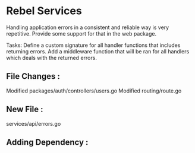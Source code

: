 # Rebel Services

Handling application errors in a consistent and reliable way is very repetitive. Provide some support for that in the web package.

Tasks:
Define a custom signature for all handler functions that includes returning errors.
Add a middleware function that will be ran for all handlers which deals with the returned errors.


## File Changes :
Modified packages/auth/controllers/users.go
Modified routing/route.go

## New File :
services/api/errors.go

## Adding Dependency :